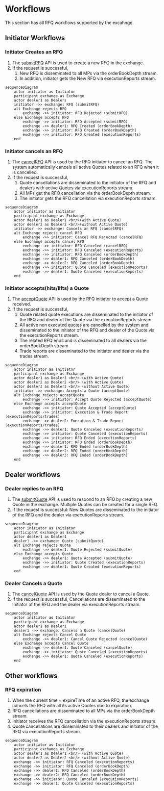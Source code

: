 # Workflows

This section has all RFQ workflows supported by the excahnge.

## Initiator Workflows

### Initiator Creates an RFQ

1. The [submitRFQ](initiator-trading-api.md#submitrfq) API is used to create a new RFQ in the exchange.&#x20;
2. If the request is successful,&#x20;
   1. New RFQ is disseminated to all MPs via the orderBookDepth stream.
   2. In addition, initiator gets the New RFQ via executionReports stream.

```mermaid
sequenceDiagram
    actor initiator as Initiator
    participant exchange as Exchange
    actor dealer1 as Dealers
    initiator ->> exchange: RFQ (submitRFQ)
    alt Exchange rejects RFQ
        exchange ->> initiator: RFQ Rejected (submitRFQ)
    else Exchange accepts RFQ
        exchange ->> initiator: RFQ Accepted (submitRFQ)
        exchange ->> dealer1: RFQ Created (orderBookDepth)
        exchange ->> initiator: RFQ Created (orderBookDepth)
        exchange ->> initiator: RFQ Created (executionReports)
    end

```

### Initiator cancels an RFQ

1. The [cancelRFQ](initiator-trading-api.md#cancelrfq) API is used by the RFQ initiator to cancel an RFQ. The system automatically cancels all active Quotes related to an RFQ when it is cancelled.
2. If the request is successful,&#x20;
   1. Quote cancellations are disseminated to the initiator of the RFQ and dealers with active Quotes via executionReports stream.&#x20;
   2. All MPs get the RFQ cancellation via the orderBookDepth stream.&#x20;
   3. The initiator gets the RFQ cancellation via executionReports stream.

```mermaid
sequenceDiagram
    actor initiator as Initiator
    participant exchange as Exchange
    actor dealer1 as Dealer1 <br/>(with Active Quote)
    actor dealer2 as Dealer2 <br/>(without Active Quote)
    initiator ->> exchange: Cancels an RFQ (cancelRFQ)
    alt Exchange rejects cancel RFQ
        exchange ->> initiator: Cancel RFQ Rejected (cancelRFQ)
    else Exchange accepts cancel RFQ
        exchange ->> initiator: RFQ Canceled (cancelRFQ)
        exchange ->> initiator: RFQ Canceled (executionReports)
        exchange ->> initiator: RFQ Canceled (orderBookDepth)
        exchange ->> dealer1: RFQ Canceled (orderBookDepth)
        exchange ->> dealer2: RFQ Canceled (orderBookDepth)
        exchange ->> initiator: Quote Canceled (executionReports)
        exchange ->> dealer1: Quote Canceled (executionReports)
    end

```

### Initiator accepts(hits/lifts) a Quote

1. The [acceptQuote](initiator-trading-api.md#acceptquote) API is used by the RFQ initiator to accept a Quote received.
2. If the request is successful,&#x20;
   1. Quote related quote executions are disseminated to the initiator of the RFQ and dealer of the Quote via the executionReports stream.&#x20;
   2. All active non executed quotes are cancelled by the system and disseminated to the initiator of the RFQ and dealer of the Quote via the executionReports stream.
   3. The related RFQ ends and is disseminated to all dealers via the orderBookDepth stream.
   4. Trade reports are disseminated to the initiator and dealer via the trades stream.

```mermaid
sequenceDiagram
    actor initiator as Initiator
    participant exchange as Exchange
    actor dealer1 as Dealer1 <br/> (with Active Quote)
    actor dealer2 as Dealer2 <br/> (with Active Quote)
    actor dealer3 as Dealer3 <br/> (without Active Quote)
    initiator ->> exchange: Accepts a Quote (acceptQuote)
    alt Exchange rejects acceptQuote
        exchange ->> initiator: Accept Quote Rejected (acceptQuote)
    else Exchange accepts acceptQuote
        exchange ->> initiator: Quote Accepted (acceptQuote)
        exchange ->> initiator: Execution & Trade Report (executionReports/trades)
        exchange ->> dealer2: Execution & Trade Report (executionReports/trades)
        exchange ->> dealer1: Quote Canceled (executionReports)
        exchange ->> initiator: Quote Canceled (executionReports)
        exchange ->> initiator: RFQ Ended (executionReports)
        exchange ->> initiator: RFQ Ended (orderBookDepth)
        exchange ->> dealer1: RFQ Ended (orderBookDepth)
        exchange ->> dealer2: RFQ Ended (orderBookDepth)
        exchange ->> dealer3: RFQ Ended (orderBookDepth)
    end

```



## Dealer workflows

### Dealer replies to an RFQ

1. The [submitQuote](dealer-trading-api.md#submitquote) API is used to respond to an RFQ by creating a new Quote in the exchange. Multiple Quotes can be created for a single RFQ.
2. If the request is successful: New Quotes are disseminated to the initiator of the RFQ and the dealer via executionReports stream.

```mermaid
sequenceDiagram
    actor initiator as Initiator
    participant exchange as Exchange
    actor dealer1 as Dealer1
    dealer1 ->> exchange: Quote (submitQuote)
    alt Exchange rejects Quote
        exchange ->> dealer1: Quote Rejected (submitQuote)
    else Exchange accepts Quote
        exchange ->> dealer1: Quote Accepted (submitQuote)
        exchange ->> initiator: Quote Created (executionReports)
        exchange ->> dealer1: Quote Created (executionReports)
    end

```



### Dealer Cancels a Quote

1. The [cancelQuote](dealer-trading-api.md#cancelquote) API is used by the Quote dealer to cancel a Quote.&#x20;
2. If the request is successful, Cancellations are disseminated to the initiator of the RFQ and the dealer via executionReports stream.

```mermaid
sequenceDiagram
    actor initiator as Initiator
    participant exchange as Exchange
    actor dealer1 as Dealer1
    dealer1 ->> exchange: Cancels a Quote (cancelQuote)
    alt Exchange rejects Cancel Quote
        exchange ->> dealer1: Cancel Quote Rejected (cancelQuote)
    else Exchange accepts Cancel Quote
        exchange ->> dealer1: Quote Canceled (cancelQuote)
        exchange ->> initiator: Quote Canceled (executionReports)
        exchange ->> dealer1: Quote Canceled (executionReports)
    end

```



## Other workflows

### RFQ expiration

1. When the current time = expireTime of an active RFQ, the exchange cancels the RFQ with all its active Quotes due to expiration.
2. RFQ cancellations are disseminated to all MPs via the orderBookDepth stream.&#x20;
3. Initiator receives the RFQ cancellation via the executionReports stream.&#x20;
4. Quote cancellations are disseminated to their dealers and initiator of the RFQ via executionReports stream.

```mermaid
sequenceDiagram
    actor initiator as Initiator
    participant exchange as Exchange
    actor dealer1 as Dealer1 <br/> (with Active Quote)
    actor dealer2 as Dealer2 <br/> (without Active Quote)
    exchange ->> initiator: RFQ Canceled (executionReports)
    exchange ->> initiator: RFQ Canceled (orderBookDepth)
    exchange ->> dealer1: RFQ Canceled (orderBookDepth)
    exchange ->> dealer2: RFQ Canceled (orderBookDepth)
    exchange ->> initiator: Quote Canceled (executionReports)
    exchange ->> dealer1: Quote Canceled (executionReports)

```

